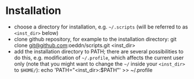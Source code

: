 # Installation
- choose a directory for installation, e.g. `~/.scripts` (will be referred to as `<inst_dir>` below)
- clone github repository, for example to the installation directory:
    git clone git@github.com:oeddn/scripts.git <inst_dir>
- add the installation directory to PATH; there are several possibilities to do this, e.g. modification of `~/.profile`, which affects the current user only (note that you might want to change the `~/` inside your `<inst_dir>` to `$HOME/`):
    echo 'PATH="<inst_dir>:$PATH"' >> ~/.profile
